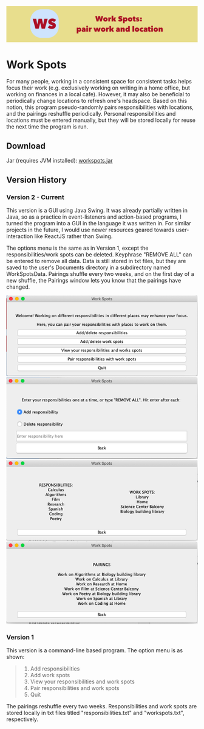 ![](images/wsBanner.png)

# Work Spots
For many people, working in a consistent space for consistent tasks helps focus their work (e.g. exclusively working on writing in a home office, but working on finances in a local cafe). However, it may also be beneficial to periodically change locations to refresh one's headspace. Based on this notion, this program pseudo-randomly pairs responsibilities with locations, and the pairings reshuffle periodically. Personal responsibilities and locations must be entered manually, but they will be stored locally for reuse the next time the program is run.

## Download
Jar (requires JVM installed): [workspots.jar](workspots.jar)

## Version History
### Version 2 - Current
This version is a GUI using Java Swing. It was already partially written in Java, so as a practice in event-listeners and action-based programs, I turned the program into a GUI in the language it was written in. For similar projects in the future, I would use newer resources geared towards user-interaction like ReactJS rather than Swing.

The options menu is the same as in Version 1, except the responsibilities/work spots can be deleted. Keyphrase "REMOVE ALL" can be entered to remove all data. Data is still stored in txt files, but they are saved to the user's Documents directory in a subdirectory named WorkSpotsData. Pairings shuffle every two weeks, and on the first day of a new shuffle, the Pairings window lets you know that the pairings have changed.

![](images/wsMenu.png)
![](images/wsAdd.png)
![](images/wsData.png)
![](images/wsPairs.png)

### Version 1
This version is a command-line based program. The option menu is as shown:
>1) Add responsibilities
>2) Add work spots
>3) View your responsibilities and work spots
>4) Pair responsibilities and work spots
>5) Quit

The pairings reshuffle every two weeks. Responsibilities and work spots are stored locally in txt files titled "responsibilities.txt" and "workspots.txt", respectively. 
